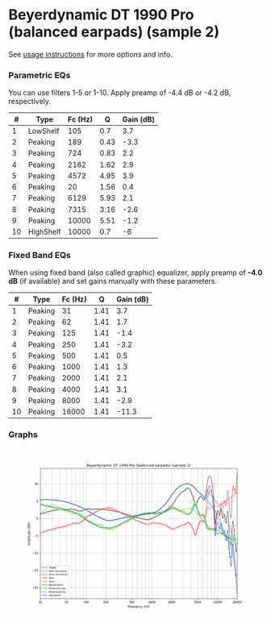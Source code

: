 # Beyerdynamic DT 1990 Pro (balanced earpads) (sample 2)
See [usage instructions](https://github.com/jaakkopasanen/AutoEq#usage) for more options and info.

### Parametric EQs
You can use filters 1-5 or 1-10. Apply preamp of -4.4 dB or -4.2 dB, respectively.

|   # | Type      |   Fc (Hz) |    Q |   Gain (dB) |
|-----|-----------|-----------|------|-------------|
|   1 | LowShelf  |       105 | 0.7  |         3.7 |
|   2 | Peaking   |       189 | 0.43 |        -3.3 |
|   3 | Peaking   |       724 | 0.83 |         2.2 |
|   4 | Peaking   |      2162 | 1.62 |         2.9 |
|   5 | Peaking   |      4572 | 4.95 |         3.9 |
|   6 | Peaking   |        20 | 1.56 |         0.4 |
|   7 | Peaking   |      6129 | 5.93 |         2.1 |
|   8 | Peaking   |      7315 | 3.16 |        -2.6 |
|   9 | Peaking   |     10000 | 5.51 |        -1.2 |
|  10 | HighShelf |     10000 | 0.7  |        -6   |

### Fixed Band EQs
When using fixed band (also called graphic) equalizer, apply preamp of **-4.0 dB** (if available) and set gains manually with these parameters.

|   # | Type    |   Fc (Hz) |    Q |   Gain (dB) |
|-----|---------|-----------|------|-------------|
|   1 | Peaking |        31 | 1.41 |         3.7 |
|   2 | Peaking |        62 | 1.41 |         1.7 |
|   3 | Peaking |       125 | 1.41 |        -1.4 |
|   4 | Peaking |       250 | 1.41 |        -3.2 |
|   5 | Peaking |       500 | 1.41 |         0.5 |
|   6 | Peaking |      1000 | 1.41 |         1.3 |
|   7 | Peaking |      2000 | 1.41 |         2.1 |
|   8 | Peaking |      4000 | 1.41 |         3.1 |
|   9 | Peaking |      8000 | 1.41 |        -2.9 |
|  10 | Peaking |     16000 | 1.41 |       -11.3 |

### Graphs
![](./Beyerdynamic%20DT%201990%20Pro%20(balanced%20earpads)%20(sample%202).png)
